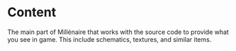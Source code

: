 # Content
The main part of Millénaire that works with the source code to provide what you see in game. This include schematics, textures, and similar items.

